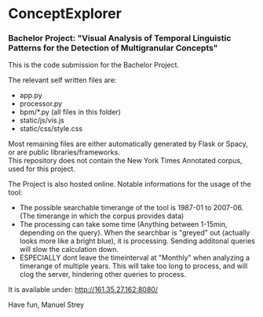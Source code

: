 # ConceptExplorer
### Bachelor Project: **"Visual Analysis of Temporal Linguistic Patterns for the Detection of Multigranular Concepts"**

This is the code submission for the Bachelor Project.
  
The relevant self written files are:
- app.py
- processor.py
- bpm/*.py (all files in this folder)
- static/js/vis.js
- static/css/style.css

Most remaining files are either automatically generated by Flask or Spacy, or are public libraries/frameworks.  
This repository does not contain the New York Times Annotated corpus, used for this project.
    
The Project is also hosted online.
Notable informations for the usage of the tool:
- The possible searchable timerange of the tool is 1987-01 to 2007-06. (The timerange in which the corpus provides data)  
- The processing can take some time (Anything between 1-15min, depending on the query). When the searchbar is "greyed" out (actually looks more like a bright blue), it is processing. Sending additonal queries will slow the calculation down.
- ESPECIALLY dont leave the timeinterval at "Monthly" when analyzing a timerange of multiple years. This will take too long to process, and will clog the server, hindering other queries to process.

It is available under: http://161.35.27.162:8080/  

Have fun, Manuel Strey
